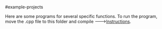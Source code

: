 #example-projects

Here are some programs for several specific functions. To run the program, move the .cpp file to this folder and compile --->[Instructions](mbed-os-example-blinky/README.md).